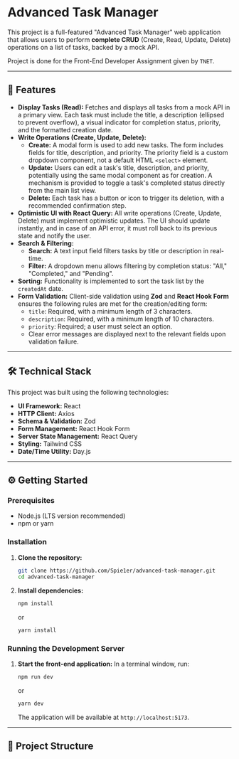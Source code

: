 # Advanced Task Manager

This project is a full-featured "Advanced Task Manager" web application that allows users to perform **complete CRUD** (Create, Read, Update, Delete) operations on a list of tasks, backed by a mock API.

Project is done for the Front-End Developer Assignment given by `TNET`.

---

## 🚀 Features

- **Display Tasks (Read):** Fetches and displays all tasks from a mock API in a primary view. Each task must include the title, a description (ellipsed to prevent overflow), a visual indicator for completion status, priority, and the formatted creation date.
- **Write Operations (Create, Update, Delete):**
  - **Create:** A modal form is used to add new tasks. The form includes fields for title, description, and priority. The priority field is a custom dropdown component, not a default HTML `<select>` element.
  - **Update:** Users can edit a task's title, description, and priority, potentially using the same modal component as for creation. A mechanism is provided to toggle a task's completed status directly from the main list view.
  - **Delete:** Each task has a button or icon to trigger its deletion, with a recommended confirmation step.
- **Optimistic UI with React Query:** All write operations (Create, Update, Delete) must implement optimistic updates. The UI should update instantly, and in case of an API error, it must roll back to its previous state and notify the user.
- **Search & Filtering:**
  - **Search:** A text input field filters tasks by title or description in real-time.
  - **Filter:** A dropdown menu allows filtering by completion status: "All," "Completed," and "Pending".
- **Sorting:** Functionality is implemented to sort the task list by the `createdAt` date.
- **Form Validation:** Client-side validation using **Zod** and **React Hook Form** ensures the following rules are met for the creation/editing form:
  - `title`: Required, with a minimum length of 3 characters.
  - `description`: Required, with a minimum length of 10 characters.
  - `priority`: Required; a user must select an option.
  - Clear error messages are displayed next to the relevant fields upon validation failure.

---

## 🛠️ Technical Stack

This project was built using the following technologies:

- **UI Framework:** React
- **HTTP Client:** Axios
- **Schema & Validation:** Zod
- **Form Management:** React Hook Form
- **Server State Management:** React Query
- **Styling:** Tailwind CSS
- **Date/Time Utility:** Day.js

---

## ⚙️ Getting Started

### Prerequisites

- Node.js (LTS version recommended)
- npm or yarn

### Installation

1.  **Clone the repository:**
    ```bash
    git clone https://github.com/Spie1er/advanced-task-manager.git
    cd advanced-task-manager
    ```
2.  **Install dependencies:**
    ```bash
    npm install
    ```
    or
    ```bash
    yarn install
    ```

### Running the Development Server

1.  **Start the front-end application:**
    In a terminal window, run:
    ```bash
    npm run dev
    ```
    or
    ```bash
    yarn dev
    ```
    The application will be available at `http://localhost:5173`.

---

## 📂 Project Structure

<!-- TODO ADD PROJECT STRUCTURE - @KOTE -->
